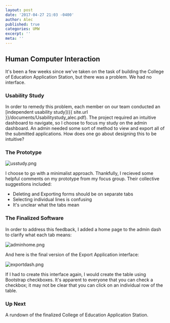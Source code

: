 ```yaml
---
layout: post
date: '2017-04-27 21:03 -0400'
author: Alec
published: true
categories: UMW
excerpt: ''
meta: ''
---
```

## Human Computer Interaction 

It's been a few weeks since we've taken on the task of building the College of Education Application Station, but there was a problem.  We had no interface.    


### Usability Study

In order to remedy this problem, each member on our team conducted an [independent usability study]({{ site.url }}/documents/Usabilitystudy_alec.pdf).  The project required an intuitive dashboard to navigate, so I choose to focus my study on the admin dashboard.  An admin needed some sort of method to view and export all of the submitted applications.  How does one go about designing this to be intuitive?

### The Prototype



![usstudy.png]({{site.baseurl}}/img/usstudy.png)

I choose to go with a minimalist approach.  Thankfully, I recieved some helpful comments on my prototype from my focus group.  Their collective suggestions included:

* Deleting and Exporting forms should be on separate tabs
* Selecting individual lines is confusing
* It's unclear what the tabs mean


### The Finalized Software

In order to address this feedback, I added a home page to the admin dash to clarify what each tab means:



![adminhome.png]({{site.baseurl}}/img/adminhome.png)



And here is the final version of the Export Application interface:



![exportdash.png]({{site.baseurl}}/assets/exportdash.png)



If I had to create this interface again, I would create the table using Bootstrap checkboxes.  It's apparent to everyone that you can check a checkbox; it may not be clear that you can click on an individual row of the table.


### Up Next

A rundown of the finalized College of Education Application Station.
